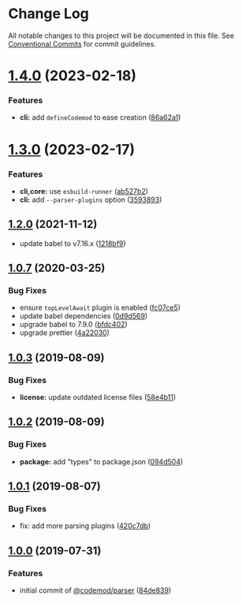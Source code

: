 # Change Log

All notable changes to this project will be documented in this file.
See [Conventional Commits](https://conventionalcommits.org) for commit guidelines.

# [1.4.0](https://github.com/codemod-js/codemod/compare/@codemod/parser@1.3.0...@codemod/parser@1.4.0) (2023-02-18)


### Features

* **cli:** add `defineCodemod` to ease creation ([86a62a1](https://github.com/codemod-js/codemod/commit/86a62a11d9f25f2e2e581ff6287ce885ce18f93a))





# [1.3.0](https://github.com/codemod-js/codemod/compare/@codemod/parser@1.2.0...@codemod/parser@1.3.0) (2023-02-17)

### Features

- **cli,core:** use `esbuild-runner` ([ab527b2](https://github.com/codemod-js/codemod/commit/ab527b2cea23211732ab1a45512dc1f968c707c6))
- **cli:** add `--parser-plugins` option ([3593893](https://github.com/codemod-js/codemod/commit/3593893791c7e4e0e0c8cea31ea642b229c0bb8a))

## [1.2.0](https://github.com/codemod-js/codemod/compare/@codemod/parser@1.1.1...@codemod/parser@1.2.0) (2021-11-12)

- update babel to v7.16.x ([1218bf9](https://github.com/codemod-js/codemod/commit/1218bf98145feaa8a692611152559aa6b46b9ba0))

## [1.0.7](https://github.com/codemod-js/codemod/compare/@codemod/parser@1.0.5...@codemod/parser@1.0.7) (2020-03-25)

### Bug Fixes

- ensure `topLevelAwait` plugin is enabled ([fc07ce5](https://github.com/codemod-js/codemod/commit/fc07ce5edfe465938a24e59a5e4e9b851ca7e645))
- update babel dependencies ([0d9d569](https://github.com/codemod-js/codemod/commit/0d9d56985dbc5d47621073561cd1617116685e5d))
- upgrade babel to 7.9.0 ([bfdc402](https://github.com/codemod-js/codemod/commit/bfdc402a6ec0d5a1068c02c07107e8f7148e8a1a))
- upgrade prettier ([4a22030](https://github.com/codemod-js/codemod/commit/4a22030af417911cad1efe44111f9da38c1cc102))

## [1.0.3](https://github.com/codemod-js/codemod/compare/@codemod/parser@1.0.2...@codemod/parser@1.0.3) (2019-08-09)

### Bug Fixes

- **license:** update outdated license files ([58e4b11](https://github.com/codemod-js/codemod/commit/58e4b11))

## [1.0.2](https://github.com/codemod-js/codemod/compare/@codemod/parser@1.0.1...@codemod/parser@1.0.2) (2019-08-09)

### Bug Fixes

- **package:** add "types" to package.json ([094d504](https://github.com/codemod-js/codemod/commit/094d504))

## [1.0.1](https://github.com/codemod-js/codemod/compare/@codemod/parser@1.0.0...@codemod/parser@1.0.1) (2019-08-07)

### Bug Fixes

- fix: add more parsing plugins ([420c7db](https://github.com/codemod-js/codemod/commit/420c7db))

## [1.0.0](https://github.com/codemod-js/codemod/commit/26fe442) (2019-07-31)

### Features

- initial commit of [@codemod/parser](https://github.com/codemod/parser) ([84de839](https://github.com/codemod-js/codemod/commit/26fe442))
